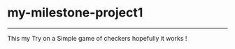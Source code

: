 # my-milestone-project1
__________________________________________________________________

This my Try on a Simple game of checkers hopefully it works !
